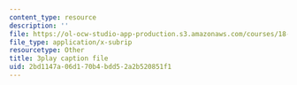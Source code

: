 ```yaml
---
content_type: resource
description: ''
file: https://ol-ocw-studio-app-production.s3.amazonaws.com/courses/18-01sc-single-variable-calculus-fall-2010/2bd1147a06d170b4bdd52a2b520851f1_ryLdyDrBfvI.srt
file_type: application/x-subrip
resourcetype: Other
title: 3play caption file
uid: 2bd1147a-06d1-70b4-bdd5-2a2b520851f1
---
```


